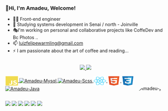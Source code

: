 ### 🎇Hi, I'm Amadeu, Welcome!


- 👨‍💻 Front-end engineer
- 🌱 Studying systems development in Senai / north - Joinville
- 🎭I'm working on personal and collaborative projects like CoffeDev and Bc Photos ..
- 📫 luizfelipewarmling@gmail.com
- ⚡ I am passionate about the art of coffee and reading...

##
<div align="center">
  <a href="https://github.com/Amad3eu">
  <img height="190em" src="https://github-readme-stats.vercel.app/api?username=Amad3eu&show_icons=true&theme=calm&include_all_commits=true&count_private=true"/>
  <img height="190em" src="https://github-readme-stats.vercel.app/api/top-langs/?username=Amad3eu&layout=compact&langs_count=7&theme=calm"/>
</div>
  
  <div style="display: inline_block"><br>
     <img align="center" alt="Amadeu-Js" height="30" width="40" src="https://raw.githubusercontent.com/devicons/devicon/master/icons/javascript/javascript-plain.svg">
 <img align="center" alt="Amadeu-Mysql" height="30" width="40" src="https://cdn.jsdelivr.net/gh/devicons/devicon/icons/mysql/mysql-plain.svg">
  <img align="center" alt="Amadeu-Scss" height="30" width="40" src="https://cdn.jsdelivr.net/gh/devicons/devicon/icons/sass/sass-original.svg">
  <img align="center" alt="Amadeu-React" height="30" width="40" src="https://raw.githubusercontent.com/devicons/devicon/master/icons/react/react-original.svg">
  <img align="center" alt="Amadeu-HTML" height="30" width="40" src="https://raw.githubusercontent.com/devicons/devicon/master/icons/html5/html5-original.svg">
  <img align="center" alt="Amadeu-CSS" height="30" width="40" src="https://raw.githubusercontent.com/devicons/devicon/master/icons/css3/css3-original.svg">
     <img align="center" alt="Amadeu-Java" height="30" width="40" src="https://cdn.jsdelivr.net/gh/devicons/devicon/icons/java/java-original.svg">
  <img align="right" alt="Amadeu-pic" height="150" style="border-radius:50px;" src="https://share-cdn.picrew.me/shareImg/org/202110/1307725_cw2OkqqI.png">
</div>
  
##
  
  <div><a href="https://www.instagram.com/luiiz_amadeeu/" target="_blank"><img src="https://img.shields.io/badge/Instagram-E4405F?style=for-the-badge&logo=instagram&logoColor=white" target="_blank"></a>
  <a href="https://discord.gg/wSW6aSGf" target="_blank"><img src="https://img.shields.io/badge/Discord-7289DA?style=for-the-badge&logo=discord&logoColor=white" target="_blank"></a>
 	<a href="mailto:luizfelipewarmling@gmail.com" target="_blank"><img src="https://img.shields.io/badge/Gmail-D14836?style=for-the-badge&logo=gmail&logoColor=white" target="_blank"></a>
 <a href="https://dev.to/amadeu" target="_blank"><img src="https://img.shields.io/badge/dev.to-0A0A0A?style=for-the-badge&logo=dev.to&logoColor=white" target="_blank"></a> 
  <a href = "https://medium.com/@luizfelipewarmling"><img src="https://img.shields.io/badge/Medium-12100E?style=for-the-badge&logo=medium&logoColor=white" target="_blank"></a>
  <a href="https://www.linkedin.com/in/luiz-felipe-warmling-amadeu-752692211/" target="_blank"><img src="https://img.shields.io/badge/-LinkedIn-%230077B5?style=for-the-badge&logo=linkedin&logoColor=white" target="_blank"></a> 
  </div>


